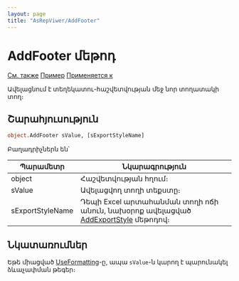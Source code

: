 ```yaml
---
layout: page
title: "AsRepViwer/AddFooter"
---
```



# AddFooter մեթոդ
 
[См. также](UseFormatting.md) [Пример](../../Examples/E_AsRepViewer.html)  [Применяется к](../AsRepViewer.md) 

Ավելացնում է տեղեկատու-հաշվետվության մեջ նոր տողատակի տող։


## Շարահյուսություն

``` vb
object.AddFooter sValue, [sExportStyleName]
```

Բաղադրիչներն են՝ 


| Պարամետր | Նկարագրություն |
|--|--|
| object | Հաշվետվության հղում։  |
| sValue | Ավելացվող տողի տեքստը։  |
| sExportStyleName | Դեպի Excel արտահանման տողի ոճի անուն, նախօրոք ավելացված  [AddExportStyle](AddExportStyle.md) մեթոդով։  |


## Նկատառումներ

Եթե միացված [UseFormatting](UseFormatting.md)-ը, ապա `sValue`-ն   կարող է պարունակել ձևաչափման  թեգեր։ 
